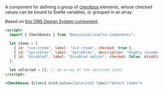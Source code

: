 A component for defining a group of [checkbox](/docs/inputs-checkbox--docs) elements, whose checked values can be bound to Svelte variables, or grouped in an array.

Based on [this ONS Design System component](https://service-manual.ons.gov.uk/design-system/components/checkboxes).

<!-- prettier-ignore -->
```html
<script>
  import { Checkboxes } from "@onsvisual/svelte-components";

  let items = [
    { id: "ice-cream", label: "Ice cream", checked: true },
    { id: "sprinkles", label: "Sprinkles", description: "Highly recommended!", checked: false },
    { id: "disabled", label: "Disabled option", checked: false, disabled: true },
  ];

  let selected = []; // An array of the selected items
</script>

<Checkboxes {items} bind:value={selected} label="Select items">
```
